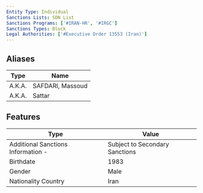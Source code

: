 ```yaml
---
Entity Type: Individual
Sanctions Lists: SDN List
Sanctions Programs: ['#IRAN-HR', '#IRGC']
Sanctions Types: Block
Legal Authorities: ['#Executive Order 13553 (Iran)']
---
```


## Aliases
| Type  | Name      | 
|-------|-----------|
| A.K.A. | SAFDARI, Massoud |
| A.K.A. | Sattar |

## Features
| Type  | Value      |
|-------|------------|
| Additional Sanctions Information - | Subject to Secondary Sanctions |
| Birthdate | 1983 |
| Gender | Male |
| Nationality Country | Iran |
